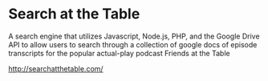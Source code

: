 # Search at the Table

A search engine that utilizes Javascript, Node.js, PHP, and the Google Drive API to allow users to search through a collection of google docs of episode transcripts for the popular actual-play podcast Friends at the Table 

http://searchatthetable.com/
